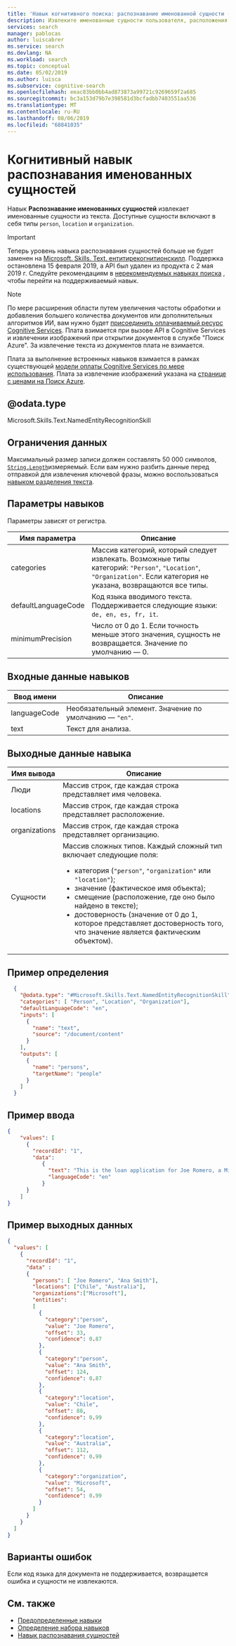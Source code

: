 ```yaml
---
title: 'Навык когнитивного поиска: распознавание именованной сущности (служба "Поиск Azure") | Документация Майкрософт'
description: Извлеките именованные сущности пользователя, расположения и организации из текста в конвейере когнитивного поиска службы "Поиск Azure".
services: search
manager: pablocas
author: luiscabrer
ms.service: search
ms.devlang: NA
ms.workload: search
ms.topic: conceptual
ms.date: 05/02/2019
ms.author: luisca
ms.subservice: cognitive-search
ms.openlocfilehash: eeac83bb0bb4ad873873a99721c9269659f2a685
ms.sourcegitcommit: bc3a153d79b7e398581d3bcfadbb7403551aa536
ms.translationtype: MT
ms.contentlocale: ru-RU
ms.lasthandoff: 08/06/2019
ms.locfileid: "68841035"
---
```

#    <a name="named-entity-recognition-cognitive-skill"></a>Когнитивный навык распознавания именованных сущностей

Навык **Распознавание именованных сущностей** извлекает именованные сущности из текста. Доступные сущности включают в себя типы `person`, `location` и `organization`.

> [!IMPORTANT]
> Теперь уровень навыка распознавания сущностей больше не будет заменен на [Microsoft. Skills. Text. ентитирекогнитионскилл](cognitive-search-skill-entity-recognition.md). Поддержка остановлена 15 февраля 2019, а API был удален из продукта с 2 мая 2019 г. Следуйте рекомендациям в [нерекомендуемых навыках поиска](cognitive-search-skill-deprecated.md) , чтобы перейти на поддерживаемый навык.

> [!NOTE]
> По мере расширения области путем увеличения частоты обработки и добавления большего количества документов или дополнительных алгоритмов ИИ, вам нужно будет [присоединить оплачиваемый ресурс Cognitive Services](cognitive-search-attach-cognitive-services.md). Плата взимается при вызове API в Cognitive Services и извлечении изображений при открытии документов в службе "Поиск Azure". За извлечение текста из документов плата не взимается.
>
> Плата за выполнение встроенных навыков взимается в рамках существующей [модели оплаты Cognitive Services по мере использования](https://azure.microsoft.com/pricing/details/cognitive-services/). Плата за извлечение изображений указана на [странице с ценами на Поиск Azure](https://go.microsoft.com/fwlink/?linkid=2042400).


## <a name="odatatype"></a>@odata.type  
Microsoft.Skills.Text.NamedEntityRecognitionSkill

## <a name="data-limits"></a>Ограничения данных
Максимальный размер записи должен составлять 50 000 символов, [`String.Length`](https://docs.microsoft.com/dotnet/api/system.string.length)измеряемый. Если вам нужно разбить данные перед отправкой для извлечения ключевой фразы, можно воспользоваться [навыком разделения текста](cognitive-search-skill-textsplit.md).

## <a name="skill-parameters"></a>Параметры навыков

Параметры зависят от регистра.

| Имя параметра     | Описание |
|--------------------|-------------|
| categories    | Массив категорий, который следует извлекать.  Возможные типы категорий: `"Person"`, `"Location"`, `"Organization"`. Если категория не указана, возвращаются все типы.|
|defaultLanguageCode |  Код языка вводимого текста. Поддерживается следующие языки: `de, en, es, fr, it`.|
| minimumPrecision  | Число от 0 до 1. Если точность меньше этого значения, сущность не возвращается. Значение по умолчанию — 0.|

## <a name="skill-inputs"></a>Входные данные навыков

| Ввод имени      | Описание                   |
|---------------|-------------------------------|
| languageCode  | Необязательный элемент. Значение по умолчанию — `"en"`.  |
| text          | Текст для анализа.          |

## <a name="skill-outputs"></a>Выходные данные навыка

| Имя вывода     | Описание                   |
|---------------|-------------------------------|
| Люди      | Массив строк, где каждая строка представляет имя человека. |
| locations  | Массив строк, где каждая строка представляет расположение. |
| organizations  | Массив строк, где каждая строка представляет организацию. |
| Сущности | Массив сложных типов. Каждый сложный тип включает следующие поля: <ul><li>категория (`"person"`, `"organization"` или `"location"`);</li> <li>значение (фактическое имя объекта);</li><li>смещение (расположение, где оно было найдено в тексте);</li><li>достоверность (значение от 0 до 1, которое представляет достоверность того, что значение является фактическим объектом).</li></ul> |

##  <a name="sample-definition"></a>Пример определения

```json
  {
    "@odata.type": "#Microsoft.Skills.Text.NamedEntityRecognitionSkill",
    "categories": [ "Person", "Location", "Organization"],
    "defaultLanguageCode": "en",
    "inputs": [
      {
        "name": "text",
        "source": "/document/content"
      }
    ],
    "outputs": [
      {
        "name": "persons",
        "targetName": "people"
      }
    ]
  }
```
##  <a name="sample-input"></a>Пример ввода

```json
{
    "values": [
      {
        "recordId": "1",
        "data":
           {
             "text": "This is the loan application for Joe Romero, a Microsoft employee who was born in Chile and who then moved to Australia… Ana Smith is provided as a reference.",
             "languageCode": "en"
           }
      }
    ]
}
```

##  <a name="sample-output"></a>Пример выходных данных

```json
{
  "values": [
    {
      "recordId": "1",
      "data" : 
      {
        "persons": [ "Joe Romero", "Ana Smith"],
        "locations": ["Chile", "Australia"],
        "organizations":["Microsoft"],
        "entities":  
        [
          {
            "category":"person",
            "value": "Joe Romero",
            "offset": 33,
            "confidence": 0.87
          },
          {
            "category":"person",
            "value": "Ana Smith",
            "offset": 124,
            "confidence": 0.87
          },
          {
            "category":"location",
            "value": "Chile",
            "offset": 88,
            "confidence": 0.99
          },
          {
            "category":"location",
            "value": "Australia",
            "offset": 112,
            "confidence": 0.99
          },
          {
            "category":"organization",
            "value": "Microsoft",
            "offset": 54,
            "confidence": 0.99
          }
        ]
      }
    }
  ]
}
```


## <a name="error-cases"></a>Варианты ошибок
Если код языка для документа не поддерживается, возвращается ошибка и сущности не извлекаются.

## <a name="see-also"></a>См. также

+ [Предопределенные навыки](cognitive-search-predefined-skills.md)
+ [Определение набора навыков](cognitive-search-defining-skillset.md)
+ [Навык распознавания сущностей](cognitive-search-skill-entity-recognition.md)
